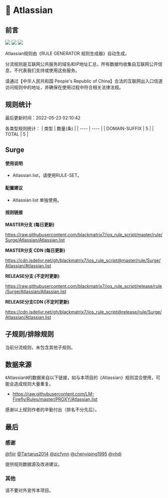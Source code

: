 # 🧸 Atlassian

## 前言

![](https://shields.io/badge/-移除重复规则-ff69b4) ![](https://shields.io/badge/-DOMAIN与DOMAIN--SUFFIX合并-green) ![](https://shields.io/badge/-IP--CIDR(6)合并-blueviolet) 

Atlassian规则由《RULE GENERATOR 规则生成器》自动生成。

分流规则是互联网公共服务的域名和IP地址汇总，所有数据均收集自互联网公开信息，不代表我们支持或使用这些服务。

请通过【中华人民共和国 People's Republic of China】合法的互联网出入口信道访问规则中的地址，并确保在使用过程中符合相关法律法规。

## 规则统计

最后更新时间：2022-05-23 02:10:42

各类型规则统计：
| 类型 | 数量(条)  | 
| ---- | ----  |
| DOMAIN-SUFFIX | 5  | 
| TOTAL | 5  | 


## Surge 

#### 使用说明
- Atlassian.list，请使用RULE-SET。

#### 配置建议
- Atlassian.list 单独使用。

#### 规则链接
**MASTER分支 (每日更新)**

https://raw.githubusercontent.com/blackmatrix7/ios_rule_script/master/rule/Surge/Atlassian/Atlassian.list

**MASTER分支 CDN (每日更新)**

https://cdn.jsdelivr.net/gh/blackmatrix7/ios_rule_script@master/rule/Surge/Atlassian/Atlassian.list

**RELEASE分支 (不定时更新)**

https://raw.githubusercontent.com/blackmatrix7/ios_rule_script/release/rule/Surge/Atlassian/Atlassian.list

**RELEASE分支CDN (不定时更新)**

https://cdn.jsdelivr.net/gh/blackmatrix7/ios_rule_script@release/rule/Surge/Atlassian/Atlassian.list

## 子规则/排除规则


当前分流规则，未包含其他子规则。

## 数据来源

《Atlassian》的数据来自以下链接，如与本项目的《Atlassian》规则混合使用，可能会造成规则大量重复。

- https://raw.githubusercontent.com/LM-Firefly/Rules/master/PROXY/Atlassian.list


感谢以上规则作者的辛勤付出（排名不分先后）。

## 最后

### 感谢

[@fiiir](https://github.com/fiiir) [@Tartarus2014](https://github.com/Tartarus2014) [@zjcfynn](https://github.com/zjcfynn) [@chenyiping1995](https://github.com/chenyiping1995) [@vhdj](https://github.com/vhdj)

提供规则数据源及改进建议。

### 其他

请不要对外宣传本项目。